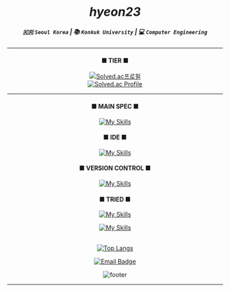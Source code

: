 # <div align="center"><b>_hyeon23_</b><br></div>
##### <div align="center">:kr: `Seoul Korea` | :books: `Konkuk University` |  :computer: `Computer Engineering`</br></div>

<div align="center">

***
#### ■ TIER ■
[![Solved.ac프로필](http://mazassumnida.wtf/api/mini/generate_badge?boj=urim2270)](https://solved.ac/urim2270/)</br>
[![Solved.ac Profile](http://mazassumnida.wtf/api/v2/generate_badge?boj=urim2270)](https://solved.ac/urim2270/)</br>

***

<span></span>

<!-- #### ■ NOTION ■
<b>#click here</b><br>
[![Notion](https://img.shields.io/badge/Notion-%23000000.svg?style=for-the-badge&logo=notion&logoColor=white)](https://versed-pigment-371.notion.site/4519d0be407f45c892bdd938c6c9a611?pvs=4)<br> -->

#### ■ MAIN SPEC ■
[![My Skills](https://skillicons.dev/icons?i=unity,cs,cpp,c)](https://skillicons.dev)<br>

#### ■ IDE ■<br>
[![My Skills](https://skillicons.dev/icons?i=visualstudio,vscode,idea)](https://skillicons.dev)<br>

#### ■ VERSION CONTROL ■<br>
[![My Skills](https://skillicons.dev/icons?i=github,git)](https://skillicons.dev)<br>

#### ■ TRIED ■<br>
[![My Skills](https://skillicons.dev/icons?i=html,css,js,py,java,linux)](https://skillicons.dev)

[![My Skills](https://skillicons.dev/icons?i=lua,kotlin,androidstudio,firebase,postman)](https://skillicons.dev)<br><br>

[![Top Langs](https://github-readme-stats.vercel.app/api/top-langs/?username=zlaepek&layout=compact)](https://github.com/hyeon23/github-readme-stats)

[![Email Badge](http://img.shields.io/badge/-Gmail-orange?style=flat&logo=Gmail&logoColor=white)](mailto:urim2270@gmail.com)

![footer](https://capsule-render.vercel.app/api?type=waving&color=2E8B57&height=200&section=footer)
</box>

***
</div>
